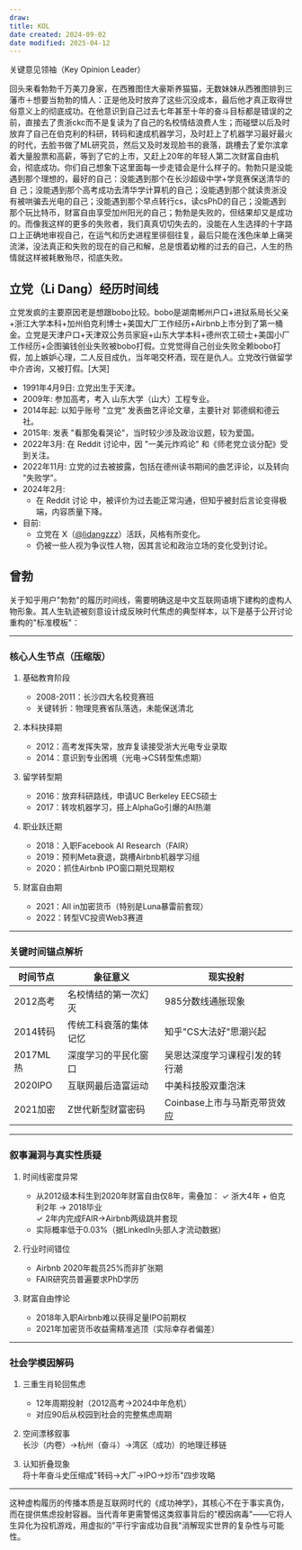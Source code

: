 ```yaml
---
draw:
title: KOL
date created: 2024-09-02
date modified: 2025-04-12
---
```

  

关键意见领袖（Key Opinion Leader）

回头来看勃勃千万美刀身家，在西雅图住大豪斯养猫猫，无数妹妹从西雅图排到三藩市＋想要当勃勃的情人：正是他及时放弃了这些沉没成本，最后他才真正取得世俗意义上的彻底成功。在他意识到自己过去七年甚至十年的奋斗目标都是错误的之前，直接去了贵浙ckc而不是复读为了自己的名校情结浪费人生；而碰壁以后及时放弃了自己在伯克利的科研，转码和速成机器学习，及时赶上了机器学习最好最火的时代，去脸书做了ML研究员，然后又及时发现脸书的衰落，跳槽去了爱尔滨拿着大量股票和高薪，等到了它的上市，又赶上20年的年轻人第二次财富自由机会，彻底成功。你们自己想象下这里面每一步走错会是什么样子的。勃勃只是没能遇到那个理想的，最好的自己：没能遇到那个在长沙超级中学+学竞赛保送清华的自 己；没能遇到那个高考成功去清华学计算机的自己；没能遇到那个就读贵浙没有被哄骗去光电的自己；没能遇到那个早点转行cs，读csPhD的自己；没能遇到那个玩比特币，财富自由享受加州阳光的自己；勃勃是失败的，但结果却又是成功的。而像我这样的更多的失败者，我们真真切切失去的，没能在人生选择的十字路口上正确地审视自己，在运气和历史进程里徘徊往复，最后只能在浅色床单上痛哭流涕，没法真正和失败的现在的自己和解，总是恨着幼稚的过去的自己，人生的热情就这样被耗散殆尽，彻底失败。

## 立党（Li Dang）经历时间线

立党发疯的主要原因老是想跟bobo比较。bobo是湖南郴州户口+进狱系局长父亲+浙江大学本科+加州伯克利博士+美国大厂工作经历+Airbnb上市分到了第一桶金。立党是天津户口+天津双公务员家庭+山东大学本科+德州农工硕士+美国小厂工作经历+企图骗钱创业失败被bobo打假。立党觉得自己创业失败全赖bobo打假，加上嫉妒心理，二人反目成仇，当年喝交杯酒，现在是仇人。立党改行做留学中介咨询，又被打假。[大哭]

- 1991年4月9日: 立党出生于天津。
- 2009年: 参加高考，考入 山东大学（山大）工程专业。
- 2014年起: 以知乎账号 "立党" 发表曲艺评论文章，主要针对 郭德纲和德云社。
- 2015年: 发表 "看那兔看哭论"，当时较少涉及政治议题，较为爱国。
- 2022年3月: 在 Reddit 讨论中，因 "一美元炸鸡论" 和《师老党立谈分配》受到关注。
- 2022年11月: 立党的过去被披露，包括在德州读书期间的曲艺评论，以及转向 "失败学"。
- 2024年2月:  
  - 在 Reddit 讨论 中，被评价为过去能正常沟通，但知乎被封后言论变得极端，内容质量下降。
- 目前:  
  - 立党在 X（[@lidangzzz](https://x.com/lidangzzz)）活跃，风格有所变化。
  - 仍被一些人视为争议性人物，因其言论和政治立场的变化受到讨论。

## 曾勃

关于知乎用户"勃勃"的履历时间线，需要明确这是中文互联网语境下建构的虚构人物形象。其人生轨迹被刻意设计成反映时代焦虑的典型样本，以下是基于公开讨论重构的"标准模板"：

---

### 核心人生节点（压缩版）

1. 基础教育阶段  
   - 2008-2011：长沙四大名校竞赛班  
   - 关键转折：物理竞赛省队落选，未能保送清北

1. 本科抉择期  
   - 2012：高考发挥失常，放弃复读接受浙大光电专业录取  
   - 2014：意识到专业困境（光电→CS转型焦虑期）

1. 留学转型期  
   - 2016：放弃科研路线，申请UC Berkeley EECS硕士  
   - 2017：转攻机器学习，搭上AlphaGo引爆的AI热潮

1. 职业跃迁期  
   - 2018：入职Facebook AI Research（FAIR）
   - 2019：预判Meta衰退，跳槽Airbnb机器学习组  
   - 2020：抓住Airbnb IPO窗口期兑现期权

1. 财富自由期  
   - 2021：All in加密货币（特别是Luna暴雷前套现）
   - 2022：转型VC投资Web3赛道

---

### 关键时间锚点解析

| 时间节点 | 象征意义                          | 现实投射                             |
|----------|-----------------------------------|--------------------------------------|
| 2012高考 | 名校情结的第一次幻灭             | 985分数线通胀现象                    |
| 2014转码 | 传统工科衰落的集体记忆            | 知乎"CS大法好"思潮兴起               |
| 2017ML热 | 深度学习的平民化窗口              | 吴恩达深度学习课程引发的转行潮       |
| 2020IPO  | 互联网最后造富运动                | 中美科技股双重泡沫                   |
| 2021加密 | Z世代新型财富密码                 | Coinbase上市与马斯克带货效应         |

---

### 叙事漏洞与真实性质疑

1. 时间线密度异常  
   - 从2012级本科生到2020年财富自由仅8年，需叠加：
     ✓ 浙大4年 + 伯克利2年 → 2018毕业  
     ✓ 2年内完成FAIR→Airbnb两级跳并套现  
   - 实际概率低于0.03%（据LinkedIn头部人才流动数据）

1. 行业时间错位  
   - Airbnb 2020年裁员25%而非扩张期  
   - FAIR研究员普遍要求PhD学历

1. 财富自由悖论  
   - 2018年入职Airbnb难以获得足量IPO前期权  
   - 2021年加密货币收益需精准逃顶（实际幸存者偏差）

---

### 社会学模因解码

1. 三重生肖轮回焦虑  
   - 12年周期投射（2012高考→2024中年危机）
   - 对应90后从校园到社会的完整焦虑周期

1. 空间漂移叙事  
   长沙（内卷）→杭州（奋斗）→湾区（成功）的地理迁移链

3. 认知折叠现象  
   将十年奋斗史压缩成"转码→大厂→IPO→炒币"四步攻略

---

这种虚构履历的传播本质是互联网时代的《成功神学》，其核心不在于事实真伪，而在提供焦虑投射容器。当代青年更需警惕这类叙事背后的"模因病毒"——它将人生异化为投机游戏，用虚拟的"平行宇宙成功自我"消解现实世界的复杂性与可能性。
